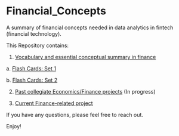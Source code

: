 # Financial_Concepts
A summary of financial concepts needed in data analytics in fintech (financial technology).

This Repository contains:

1. [Vocabulary and essential conceptual summary in finance](https://github.com/CloudChaoszero/Financial_Concepts/blob/master/FinancialConcepts.ipynb)

  a. [Flash Cards: Set 1](https://quizlet.com/_3kcggr)
  
  b. [Flash Cards: Set 2](https://quizlet.com/_3kch1g)

2. [Past collegiate Economics/Finance projects](https://github.com/CloudChaoszero/Financial_Concepts/tree/master/College_Assignments) (In progress)

3. [Current Finance-related project](https://github.com/CloudChaoszero/P4-EDA-in-R/blob/master/P4-EDA-in-R-ProsperLoanData.pdf)

If you have any questions, please feel free to reach out.

Enjoy!
